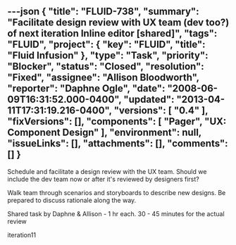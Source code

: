 ---json
{
  "title": "FLUID-738",
  "summary": "Facilitate design review with UX team (dev too?) of next iteration Inline editor [shared]",
  "tags": "FLUID",
  "project": {
    "key": "FLUID",
    "title": "Fluid Infusion"
  },
  "type": "Task",
  "priority": "Blocker",
  "status": "Closed",
  "resolution": "Fixed",
  "assignee": "Allison Bloodworth",
  "reporter": "Daphne Ogle",
  "date": "2008-06-09T16:31:52.000-0400",
  "updated": "2013-04-11T17:31:19.216-0400",
  "versions": [
    "0.4"
  ],
  "fixVersions": [],
  "components": [
    "Pager",
    "UX: Component Design"
  ],
  "environment": null,
  "issueLinks": [],
  "attachments": [],
  "comments": []
}
---
Schedule and facilitate a design review with the UX team.  Should we include the dev team now or after it's reviewed by designers first?

Walk team through scenarios and storyboards to describe new designs.  Be prepared to discuss rationale along the way.

Shared task by Daphne & Allison - 1 hr each.  30 - 45 minutes for the actual review

iteration11

        